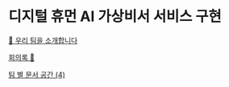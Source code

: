 # 디지털 휴먼 AI 가상비서 서비스 구현

[🤩 우리 팀을 소개합니다](https://www.notion.so/268caf5650aa813fa60fe7775857251a?pvs=21)

[회의록 📅](https://www.notion.so/268caf5650aa817d9268e38a33445a41?pvs=21)

[팀 별 문서 공간 (4)](https://www.notion.so/268caf5650aa812d9d0ff38ca19dd1b5?pvs=21)

